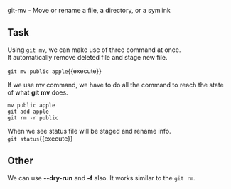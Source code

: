 git-mv - Move or rename a file, a directory, or a symlink

## Task

Using `git mv`, we can make use of three command at once.  
It automatically remove deleted file and stage new file.

`git mv public apple`{{execute}}

If we use mv command, we have to do all the command to reach the state of what __git mv__ does.
```git
mv public apple
git add apple
git rm -r public
```

When we see status file will be staged and rename info.  
`git status`{{execute}}

## Other

We can use __--dry-run__ and __-f__ also. It works similar to the `git rm`.